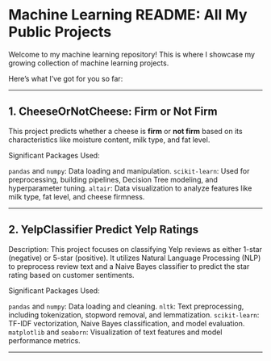 # **Machine Learning README: All My Public Projects**  

Welcome to my machine learning repository! This is where I showcase my growing collection of machine learning projects.  

Here’s what I’ve got for you so far:  

---

## **1. CheeseOrNotCheese: Firm or Not Firm**  

This project predicts whether a cheese is **firm** or **not firm** based on its characteristics like moisture content, milk type, and fat level. 

Significant Packages Used:

`pandas` and `numpy`: Data loading and manipulation.
`scikit-learn`: Used for preprocessing, building pipelines, Decision Tree modeling, and hyperparameter tuning.
`altair`: Data visualization to analyze features like milk type, fat level, and cheese firmness.

---

## **2. YelpClassifier Predict Yelp Ratings**

Description: This project focuses on classifying Yelp reviews as either 1-star (negative) or 5-star (positive). 
It utilizes Natural Language Processing (NLP) to preprocess review text and a Naive Bayes classifier to predict the star rating based on customer sentiments.

Significant Packages Used:

`pandas` and `numpy`: Data loading and cleaning.
`nltk`: Text preprocessing, including tokenization, stopword removal, and lemmatization.
`scikit-learn`: TF-IDF vectorization, Naive Bayes classification, and model evaluation.
`matplotlib` and `seaborn`: Visualization of text features and model performance metrics.

---
